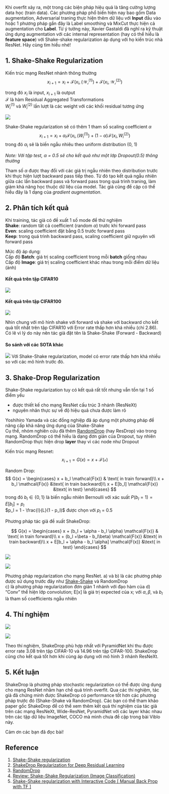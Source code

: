 Khi overfit xảy ra, một trong các biện pháp hiệu quả là tăng cường lượng data học (train data). Các phương pháp phổ biến hiện nay bao gồm Data augmentation, Adversarial traning thực hiện thêm dữ liệu với **Input** đầu vào hoặc 1 phương pháp gần đây là Label smoothing và MixCut thực hiện cả augmentation cho **Label**. Từ ý tưởng này, Xavier Gastaldi đã nghĩ ra kỹ thuật ứng dụng augmentation với các internal representation (hay có thể hiểu là **feature space**) với Shake-shake regularization áp dụng với họ kiến trúc nhà ResNet. Hãy cùng tìm hiểu nhé!

## 1. Shake-Shake Regularization

Kiến trúc mạng ResNet  nhánh thông thường  
 $$x_{i+1}  = x_i + \mathcal{F}(x_i, \mathcal(\mathcal{W_i^{(1)}}) + \mathcal{F}(x_i, \mathcal{W_i^{(2)}}) $$
 
 trong  đó $x_i$ là input, $x_{i+1}$ là output  
$\mathcal{F}$ là hàm Residual Aggregated Transformations  
$W_i^{(1)}$ và $W_i^{(2)}$ lần lượt là các weight với các khối residual tương ứng
 
 ![](https://images.viblo.asia/2ded998c-deff-41d6-a4ff-40e076cc398b.png)
 
 Shake-Shake regularization sẽ có thêm 1 tham số scaling coefficient $\alpha$  
  $$x_{i+1}  = x_i + \alpha_i\mathcal{F}(x_i, \mathcal(W_i^{(1)}) + (1-\alpha)\mathcal{F}(x_i, W_i^{(2)}) $$ 
  trong đó $\alpha_i$ sẽ là biến ngẫu nhiêu theo uniform distribution (0, 1)
  
*Note: Với tập test, $\alpha$ = 0.5 sẽ cho kết quả như một lớp Dropout(0.5) thông thường<br>*

Tham số $\alpha$ được thay đổi với các giá trị ngẫu nhiên theo distribution trước khi thực hiện lượt backward pass tiếp theo. Từ đó tạo kết quả ngẫu nhiên giữa các lần backward pass và forward pass trong quá trình traning, làm giảm khả năng học thuộc dữ liệu của model. Tác giả cũng đề cập có thể hiểu đây là 1 dạng của *gradient augmentation*.
 

## 2. Phân tích kết quả
Khi training, tác giả có đề xuất 1 số mode để thử nghiệm<br>
**Shake**: random tất cả coefficient (random $\alpha$) trước khi forward pass<br>
**Even**: scaling coefficient đặt bằng 0.5 trước forward pass<br>
**Keep**: trong quá trình backward pass, scaling coefficient giữ nguyên với forward pass<br>

Mức độ áp dụng: <br>
Cấp độ **Batch**: giá trị scaling coefficient trong mỗi **batch** giống nhau<br>
Cấp độ **Image**: giá trị scaling coefficient khác nhau trong mỗi điểm dữ liệu (ảnh)<br>

#### Kết quả trên tập CIFAR10  
![](https://images.viblo.asia/83913fd2-6a36-423d-bb22-314c1cfb9e7c.png)

#### Kết quả trên tập CIFAR100
![](https://images.viblo.asia/6fe6a3da-96f4-4230-8a04-62d8e2fdb945.png)

Nhìn chung với mô hình shake với forward và shake với backward cho kết quả tốt nhất trên tập CIFAR10 với Error rate thấp hơn khá nhiều (chỉ 2.86). Có lẽ vì lý do này nên tác giả đặt tên là Shake-Shake (Forward - Backward)

#### So sánh với các SOTA khác
![](https://images.viblo.asia/7502a3fe-86cf-413d-97e7-7137b57c764c.png)
Với Shake-Shake regularization, model có error rate thấp hơn khá nhiều so với các mô hình trước đó.

## 3. Shake-Drop Regularization
Shake-Shake regularization tuy có kết quả rất tốt nhưng vẫn tồn tại 1 số điểm yếu
* được thiết kế cho mạng ResNet cấu trúc 3 nhánh (ResNeXt)
* nguyên nhân thực sự về độ hiệu quả chưa được làm rõ

Yoshihiro Yamada và các đồng nghiệp đã áp dụng một phương pháp để nâng cấp khả năng ứng dụng của Shake-Shake  
Cụ thể, nhóm nghiên cứu đã thêm [RandomDrop](https://arxiv.org/pdf/1603.09382.pdf) (hay ResDrop) vào trong mạng. RandomDrop có thể hiểu là dạng đơn giản của Dropout, tuy nhiên RandomDrop thực hiện drop **layer** thay vì các node như Dropout

Kiến trúc mạng Resnet:
$$x_{i+1} = G(x) = x + \mathcal{F(x)} $$

Random Drop:
$$  G(x) = 
\begin{cases}
    x + b_l \mathcal{F(x)}      & \text{ in train forward}\\
    x + b_l \mathcal{F(x)}   &\text{ in train backward}\\
    x + E[b_l] \mathcal{F(x)}   &\text{ in test}
\end{cases}
  $$
  trong đó $b_l \in \{0,1\}$ là biến ngẫu nhiên Bernoulli với xác suất $P(b_l = 1) = E[b_l] = p_l$  
  $p_l = 1 - \frac{l}{L}(1 - p_l)$
  được chọn với $p_l$ = 0.5
  
  Phương pháp tác giả đề xuất ShakeDrop:
  
  $$
      G(x) =
      \begin{cases}
            x + (b_l + \alpha - b_l \alpha) \mathcal{F(x)}      & \text{ in train forward}\\
            x + (b_l +\beta - b_l\beta) \mathcal{F(x)}   &\text{ in train backward}\\
                x + E[b_l + \alpha - b_l \alpha] \mathcal{F(x)}   &\text{ in test}
      \end{cases}
  $$
  
![](https://images.viblo.asia/0858f429-180a-4fbb-943f-f05227fb33d4.png)

![](https://images.viblo.asia/a16c26f7-a305-406f-9dab-d3eb88ae0d9b.png)

Phương pháp regularization cho mạng ResNet. a) và b) là các phương pháp được sử dụng trước đây như  [Shake-Shake](https://arxiv.org/abs/1705.07485) và RandomDrop<br>
c) là phương pháp regularization đơn giản 1 nhánh với đạo hàm của d)  
“Conv” thể hiện lớp convolution; E[x] là giá trị expected của x; với $\alpha, \beta$, và $b_l$ là tham số coefficients ngẫu nhiên



## 4. Thí nghiệm
![](https://images.viblo.asia/5b0de98e-4e1a-4e6e-bb8a-94558464b6fb.png)

![](https://images.viblo.asia/8799b477-7239-4587-aea4-f474cec0857f.png)

Theo thí nghiệm, ShakeDrop phù hợp nhất với PyramidNet khi thu được error rate 3.08 trên tập CIFAR-10 và 14.96 trên tập CIFAR-100. ShakeDrop cũng cho kết quả tốt hơn khi cùng áp dụng với mô hình 3 nhánh ResNeXt.

## 5. Kết luận
ShakeDrop là phương pháp stochastic regularization có thể được ứng dụng cho mạng ResNet nhằm hạn chế quá trình overfit. Qua các thí nghiệm, tác giả đã chứng minh được ShakeDrop có performance tốt hơn các phương pháp trước đó (Shake-Shake và RandomDrop). Các bạn có thể tham khảo paper gốc ShakeDrop để có thể xem thêm kết quả thí nghiệm của tác giả trên các mạng ResNeXt, Wide-ResNet, PyramidNet với các layer khác nhau trên các tập dữ liệu ImageNet, COCO mà mình chưa đề cập trong bài Viblo này.

Cảm ơn các bạn đã đọc bài!
## Reference
1. [Shake-Shake regularization](https://arxiv.org/pdf/1705.07485.pdf)
2. [ShakeDrop Regularization for Deep Residual Learning](https://arxiv.org/pdf/1802.02375.pdf)
3. [RandomDrop](https://arxiv.org/pdf/1603.09382.pdf)
4. [Review: Shake-Shake Regularization (Image Classification)](https://towardsdatascience.com/review-shake-shake-regularization-image-classification-d22bb8587953)
5. [Shake-Shake regularization with Interactive Code [ Manual Back Prop with TF ]](https://medium.com/@SeoJaeDuk/shake-shake-regularization-with-interactive-code-manual-back-prop-with-tf-20505cb21a9e)